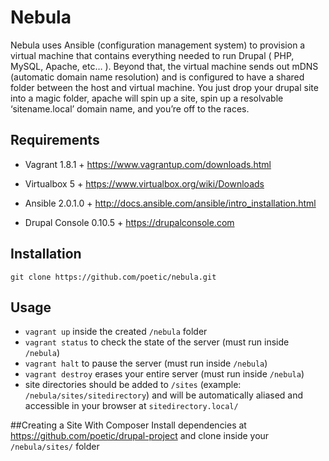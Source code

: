 # Nebula
Nebula uses Ansible (configuration management system) to provision a virtual machine that contains everything needed to run Drupal ( PHP, MySQL, Apache, etc… ). Beyond that, the virtual machine sends out mDNS (automatic domain name resolution) and is configured to have a shared folder between the host and virtual machine. You just drop your drupal site into a magic folder, apache will spin up a site, spin up a resolvable ‘sitename.local’ domain name, and you’re off to the races.

## Requirements

* Vagrant 1.8.1 +
https://www.vagrantup.com/downloads.html

* Virtualbox 5 +
https://www.virtualbox.org/wiki/Downloads

* Ansible 2.0.1.0 +
http://docs.ansible.com/ansible/intro_installation.html

* Drupal Console 0.10.5 +
https://drupalconsole.com

## Installation
`git clone https://github.com/poetic/nebula.git`

## Usage
* `vagrant up` inside the created `/nebula` folder
* `vagrant status` to check the state of the server (must run inside `/nebula`)
* `vagrant halt` to pause the server (must run inside `/nebula`)
* `vagrant destroy` erases your entire server (must run inside `/nebula`)
* site directories should be added to `/sites` (example: `/nebula/sites/sitedirectory`) and will be automatically aliased and accessible in your browser at `sitedirectory.local/`

##Creating a Site With Composer
Install dependencies at https://github.com/poetic/drupal-project and clone inside your `/nebula/sites/` folder

